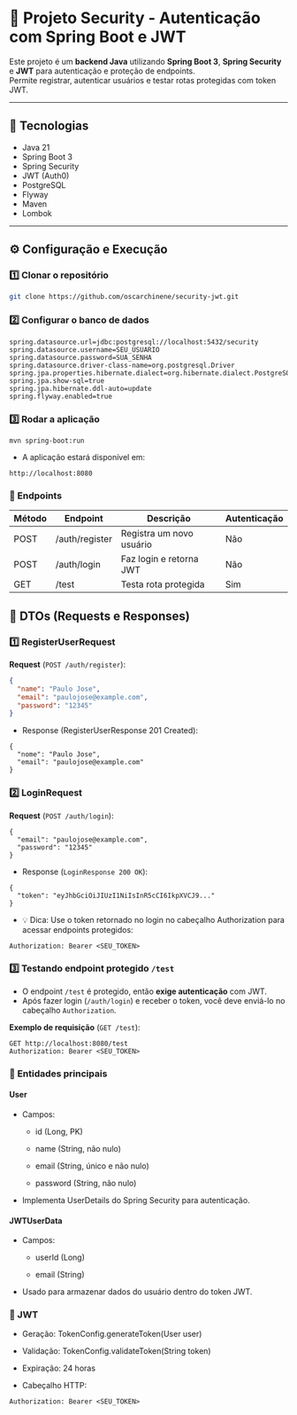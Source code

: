 # 🔐 Projeto Security - Autenticação com Spring Boot e JWT

Este projeto é um **backend Java** utilizando **Spring Boot 3**, **Spring Security** e **JWT** para autenticação e proteção de endpoints.  
Permite registrar, autenticar usuários e testar rotas protegidas com token JWT.

---

## 🧩 Tecnologias

- Java 21
- Spring Boot 3
- Spring Security
- JWT (Auth0)
- PostgreSQL
- Flyway
- Maven
- Lombok

---

## ⚙️ Configuração e Execução

### 1️⃣ Clonar o repositório
```bash
git clone https://github.com/oscarchinene/security-jwt.git
```
### 2️⃣ Configurar o banco de dados
```
spring.datasource.url=jdbc:postgresql://localhost:5432/security
spring.datasource.username=SEU_USUARIO
spring.datasource.password=SUA_SENHA
spring.datasource.driver-class-name=org.postgresql.Driver
spring.jpa.properties.hibernate.dialect=org.hibernate.dialect.PostgreSQLDialect
spring.jpa.show-sql=true
spring.jpa.hibernate.ddl-auto=update
spring.flyway.enabled=true
```
### 3️⃣ Rodar a aplicação
```
mvn spring-boot:run
```
- A aplicação estará disponível em:
```
http://localhost:8080
```
### 🔑 Endpoints
| Método | Endpoint         | Descrição                   | Autenticação |
|--------|-----------------|-----------------------------|--------------|
| POST   | /auth/register   | Registra um novo usuário     | Não          |
| POST   | /auth/login      | Faz login e retorna JWT      | Não          |
| GET    | /test            | Testa rota protegida         | Sim          |

## 🧪 DTOs (Requests e Responses)

### 1️⃣ RegisterUserRequest
**Request** (`POST /auth/register`):
```json
{
  "name": "Paulo Jose",
  "email": "paulojose@example.com",
  "password": "12345"
}
```
- Response (RegisterUserResponse 201 Created):
```
{
  "nome": "Paulo Jose",
  "email": "paulojose@example.com"
}
```
### 2️⃣ LoginRequest

**Request** (`POST /auth/login`):
```
{
  "email": "paulojose@example.com",
  "password": "12345"
}
```
- Response (`LoginResponse 200 OK`):
```
{
  "token": "eyJhbGciOiJIUzI1NiIsInR5cCI6IkpXVCJ9..."
}
```
- 💡 Dica: Use o token retornado no login no cabeçalho Authorization para acessar endpoints protegidos:
```
Authorization: Bearer <SEU_TOKEN>
```
### 3️⃣ Testando endpoint protegido `/test`

- O endpoint `/test` é protegido, então **exige autenticação** com JWT.  
- Após fazer login (`/auth/login`) e receber o token, você deve enviá-lo no cabeçalho `Authorization`.

**Exemplo de requisição** (`GET /test`):
```http
GET http://localhost:8080/test
Authorization: Bearer <SEU_TOKEN>
```

### 🧾 Entidades principais
#### User

- Campos:

  - id (Long, PK)

  - name (String, não nulo)

  - email (String, único e não nulo)

  - password (String, não nulo)

- Implementa UserDetails do Spring Security para autenticação.

#### JWTUserData

- Campos:

  - userId (Long)

  - email (String)

- Usado para armazenar dados do usuário dentro do token JWT.

### 🔐 JWT

- Geração: TokenConfig.generateToken(User user)

- Validação: TokenConfig.validateToken(String token)

- Expiração: 24 horas

- Cabeçalho HTTP:
```
Authorization: Bearer <SEU_TOKEN>
```




